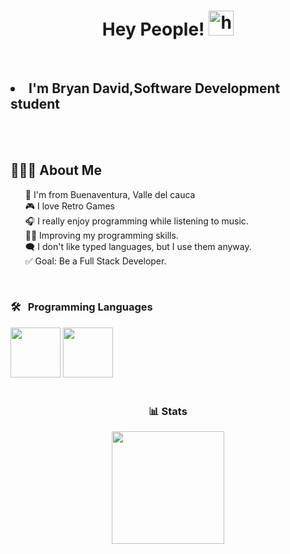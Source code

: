 <h1 align="center">Hey People! <img src="https://media.tenor.com/Sgp270pLW2QAAAAj/megaman-x-piki.gif" width="40px" alt="hi"></h1>

<br> 
   <h2 align="left"> <li> I'm Bryan David,Software Development student  </li> </h2>
</br>


<br>
      <div align="left">
           <h2>👨🏾‍💻 About Me</h2>
            <ul style="list-style: none;">
                <li>🔰 I'm from Buenaventura, Valle del cauca</li>
                <li>🎮 I love Retro Games </li>
                <li>🎧 I really enjoy programming while listening to music.</li>
                <li>💪🏾 Improving my programming skills.</li>
                <li>🗨️ I don't like typed languages, but I use them anyway.</li>
                <li>✅ Goal: Be a Full Stack Developer.</li>
            </ul>
      </div>
<br>
<div align="leftr">
   <h3>🛠 &nbsp; Programming Languages</h3>
  <img src='https://github.com/MarikIshtar007/MarikIshtar007/blob/master/images/cpp.svg' width='80'/>
  <img src='https://github.com/MarikIshtar007/MarikIshtar007/blob/master/images/python2.png' width='80'/>
</div>

<br>

<div align="center">
  <h3>📊 Stats</h3>
  <img src="https://github-readme-stats.vercel.app/api?username=BDbandzzz&show_icons=true&theme=tokyonight" height="180" />
</div>
